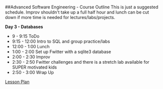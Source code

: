 

##Advanced Software Engineering - Course Outline
This is just a suggested schedule. Improv shouldn't take up a full half hour and lunch can be cut down if more time is needed for lectures/labs/projects.

**Day 3 - Databases**
+ 9 - 9:15 ToDo
+ 9:15 - 12:00 Intro to SQL and group practice/labs
+ 12:00 - 1:00 Lunch
+ 1:00 - 2:00 Set up Fwitter with a sqlite3 database
+ 2:00 - 2:30 Improv
+ 2:30 - 2:50 Fwitter challenges and there is a stretch lab available for SUPER motivated kids
+ 2:50 - 3:00 Wrap Up

[Lesson Plan](https://docs.google.com/a/flatironschool.com/document/d/1oZzc4N65uP4o5lY1e3nJlenQI3URmfugBWcuoOZhkGw/edit)
